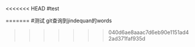 <<<<<<< HEAD
#test

<!--stackedit_data:
eyJoaXN0b3J5IjpbMjUyODM3MDI1LDE2MjQ5NjA4MTldfQ==
-->
=======
#测试
git查询到jindequan的words

<!--stackedit_data:
eyJoaXN0b3J5IjpbMjI3NzAzMDQ5LDI1MjgzNzAyNSwxNjI0OT
YwODE5XX0=
-->
>>>>>>> 040d6ae8aaac7d6eb90e1151ad42ad371faf935d

